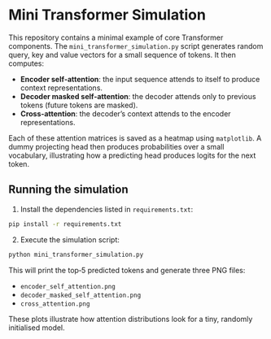 # Mini Transformer Simulation

This repository contains a minimal example of core Transformer components. The `mini_transformer_simulation.py` script generates random query, key and value vectors for a small sequence of tokens. It then computes:

- **Encoder self‑attention**: the input sequence attends to itself to produce context representations.
- **Decoder masked self‑attention**: the decoder attends only to previous tokens (future tokens are masked).
- **Cross‑attention**: the decoder’s context attends to the encoder representations.

Each of these attention matrices is saved as a heatmap using `matplotlib`. A dummy projecting head then produces probabilities over a small vocabulary, illustrating how a predicting head produces logits for the next token.

## Running the simulation

1. Install the dependencies listed in `requirements.txt`:

```bash
pip install -r requirements.txt
```

2. Execute the simulation script:

```bash
python mini_transformer_simulation.py
```

This will print the top‑5 predicted tokens and generate three PNG files:

- `encoder_self_attention.png`
- `decoder_masked_self_attention.png`
- `cross_attention.png`

These plots illustrate how attention distributions look for a tiny, randomly initialised model.
